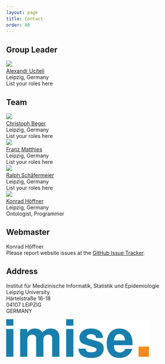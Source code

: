 ```yaml
---
layout: page
title: Contact
order: 80
---
```

<!--<img src="public/team.jpg" style="max-width:90%;margin:0 auto;" alt="TOP group photo">-->
## Group Leader
<div class="teamGrid">
<img src="https://www.imise.uni-leipzig.de/sites/www.imise.uni-leipzig.de/files/files/uploads/Mitarbeiter/Alexander.Uciteli.jpg">
<div class="inbox">
<a href="{{ site.links.alex}}">Alexandr Uciteli</a><br>
Leipzig, Germany<br>
List your roles here<br>
</div>
</div>

<!--  -->
## Team
<div class="teamGrid">

<img src="https://www.imise.uni-leipzig.de/sites/www.imise.uni-leipzig.de/files/files/uploads/Mitarbeiter/Christoph.Beger.jpg">
<div class="inbox">
<a href="{{ site.links.christoph }}">Christoph Beger</a><br>
Leipzig, Germany<br>
List your roles here<br>
</div>

<!--<img src="https://media.licdn.com/dms/image/C5103AQEIlaUnEeLd3A/profile-displayphoto-shrink_200_200/0/1516879528200?e=2147483647&v=beta&t=ZbPvRlI4KjJinMoYiQDLDh8hcayyQzxg-LCFfwu_iks">-->
<img src="https://avatars.githubusercontent.com/u/4722688?v=4">
<div class="inbox">
<a href="{{ site.links.franz}}">Franz Matthies</a><br>
Leipzig, Germany<br>
List your roles here<br>
</div>

<img src="https://www.imise.uni-leipzig.de/sites/www.imise.uni-leipzig.de/files/files/uploads/Mitarbeiter/Ralph.Schaefermeier.jpg">
<div class="inbox">
<a href="{{ site.links.ralph}}">Ralph Schäfermeier</a><br>
Leipzig, Germany<br>
List your roles here<br>
</div>

<img src="https://avatars.githubusercontent.com/u/839577?v=4">
<div class="inbox">
<a href="{{ site.links.konrad}}">Konrad Höffner</a><br>
Leipzig, Germany<br>
Ontologist, Programmer<br>
</div>

</div>

## Webmaster

Konrad Höffner<br>
Please report website issues at the <a href="https://github.com/Onto-Med/top.de/issues" target="_blank">GitHub Issue Tracker</a>.

## Address
Institut für Medizinische Informatik, Statistik und Epidemiologie<br>
Leipzig University<br>
Härtelstraße 16-18<br>
04107 LEIPZIG<br>
GERMANY

<a href="https://www.imise.uni-leipzig.de" target="_blank"><img src="public/imise-logo.svg" alt="IMISE Logo" style="height:7.5em;"/></a>
